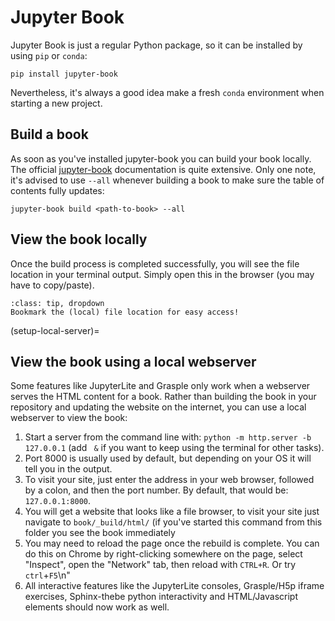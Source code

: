 # Jupyter Book

Jupyter Book is just a regular Python package, so it can be installed by using `pip` or `conda`: 

```
pip install jupyter-book
```

Nevertheless, it's always a good idea make a fresh `conda` environment when starting a new project.

## Build a book

As soon as you've installed jupyter-book you can build your book locally. The official [jupyter-book](https://jupyterbook.org/en/stable/basics/build.html) documentation is quite extensive. Only one note, it's advised to use `--all` whenever building a book to make sure the table of contents fully updates:

```
jupyter-book build <path-to-book> --all
```

## View the book locally

Once the build process is completed successfully, you will see the file location in your terminal output. Simply open this in the browser (you may have to copy/paste).

```{admonition} Tip
:class: tip, dropdown
Bookmark the (local) file location for easy access!
```
(setup-local-server)=
## View the book using a local webserver

Some features like JupyterLite and Grasple only work when a webserver serves the HTML content for a book. Rather than building the book in your repository and updating the website on the internet, you can use a local webserver to view the book:
1. Start a server from the command line with: `python -m http.server -b 127.0.0.1` (add ` &` if you want to keep using the terminal for other tasks).
2. Port 8000 is usually used by default, but depending on your OS it will tell you in the output.
3. To visit your site, just enter the address in your web browser, followed by a colon, and then the port number. By default, that would be: `127.0.0.1:8000`.
4. You will get a website that looks like a file browser, to visit your site just navigate to `book/_build/html/` (if you've started this command from this folder you see the book immediately
5. You may need to reload the page once the rebuild is complete. You can do this on Chrome by right-clicking somewhere on the page, select \"Inspect\", open the \"Network\" tab, then reload with `CTRL+R`. Or try `ctrl`+`F5`\n"
6. All interactive features like the JupyterLite consoles, Grasple/H5p iframe exercises, Sphinx-thebe python interactivity and HTML/Javascript elements should now work as well.
